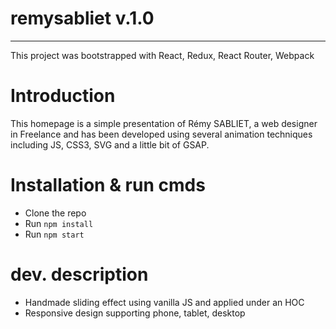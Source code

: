 # remysabliet v.1.0
---
This project was bootstrapped with React, Redux, React Router, Webpack

# Introduction
This homepage is a simple presentation of Rémy SABLIET, a web designer in Freelance and has been developed using 
several animation techniques including JS, CSS3, SVG and a little bit of GSAP.

# Installation & run cmds
- Clone the repo
- Run `npm install`
- Run `npm start`

# dev. description
- Handmade sliding effect using vanilla JS and applied under an HOC
- Responsive design supporting phone, tablet, desktop 
